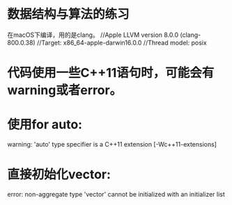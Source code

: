 # 数据结构与算法的练习
在macOS下编译，用的是clang。
 //Apple LLVM version 8.0.0 (clang-800.0.38) 
 //Target: x86_64-apple-darwin16.0.0
 //Thread model: posix

# 代码使用一些C++11语句时，可能会有warning或者error。
# 使用for auto:
warning: 'auto' type specifier is a C++11 extension
      [-Wc++11-extensions]
# 直接初始化vector:
error: non-aggregate type 'vector<int>' cannot be initialized
      with an initializer list
